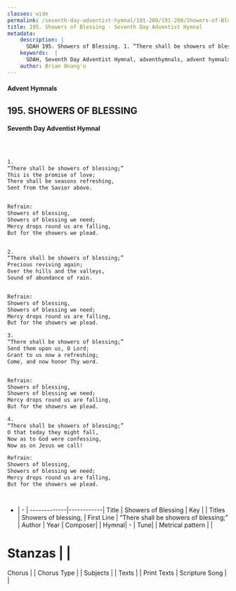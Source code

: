 ```yaml
---
classes: wide
permalink: /seventh-day-adventist-hymnal/101-200/191-200/Showers-of-Blessing/
title: 195. Showers of Blessing - Seventh Day Adventist Hymnal
metadata:
    description: |
      SDAH 195. Showers of Blessing. 1. “There shall be showers of blessing;” This is the promise of love; There shall be seasons refreshing, Sent from the Savior above. 
    keywords:  |
      SDAH, Seventh Day Adventist Hymnal, adventhymnals, advent hymnals, Showers of Blessing, “There shall be showers of blessing;” ,Showers of blessing,
    author: Brian Onang'o
---
```


#### Advent Hymnals
## 195. SHOWERS OF BLESSING
#### Seventh Day Adventist Hymnal

```txt



1.
“There shall be showers of blessing;”
This is the promise of love;
There shall be seasons refreshing,
Sent from the Savior above.


Refrain:
Showers of blessing,
Showers of blessing we need;
Mercy drops round us are falling,
But for the showers we plead.


2.
“There shall be showers of blessing;”
Precious reviving again;
Over the hills and the valleys,
Sound of abundance of rain.


Refrain:
Showers of blessing,
Showers of blessing we need;
Mercy drops round us are falling,
But for the showers we plead.

3.
“There shall be showers of blessing;”
Send them upon us, O Lord;
Grant to us now a refreshing;
Come, and now honor Thy word.


Refrain:
Showers of blessing,
Showers of blessing we need;
Mercy drops round us are falling,
But for the showers we plead.

4.
“There shall be showers of blessing;”
O that today they might fall,
Now as to God were confessing,
Now as on Jesus we call!

Refrain:
Showers of blessing,
Showers of blessing we need;
Mercy drops round us are falling,
But for the showers we plead.




```

- |   -  |
-------------|------------|
Title | Showers of Blessing |
Key |  |
Titles | Showers of blessing, |
First Line | “There shall be showers of blessing;” |
Author | 
Year | 
Composer|  |
Hymnal|  - |
Tune|  |
Metrical pattern | |
# Stanzas |  |
Chorus |  |
Chorus Type |  |
Subjects |  |
Texts |  |
Print Texts | 
Scripture Song |  |
  
